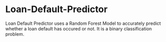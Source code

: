 # Loan-Default-Predictor
Loan Default Predictor uses a Random Forest Model to accurately predict whether a loan default has occured or not. It is a binary classification problem. 
